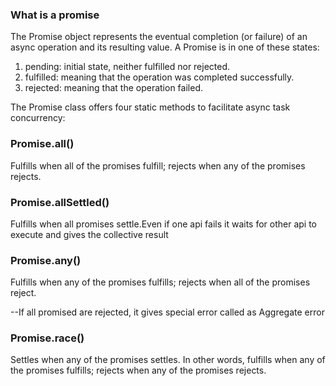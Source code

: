 ### What is a promise
The Promise object represents the eventual completion (or failure) of an async operation and its resulting value.
A Promise is in one of these states:

1. pending: initial state, neither fulfilled nor rejected.
2. fulfilled: meaning that the operation was completed successfully.
3. rejected: meaning that the operation failed.


The Promise class offers four static methods to facilitate async task concurrency:

### Promise.all()
Fulfills when all of the promises fulfill; rejects when any of the promises rejects.

### Promise.allSettled()
Fulfills when all promises settle.Even if one api fails it waits for other api to execute and gives the collective result

### Promise.any()
Fulfills when any of the promises fulfills; rejects when all of the promises reject.

--If all promised are rejected, it gives special error called as Aggregate error

### Promise.race()
Settles when any of the promises settles. In other words, fulfills when any of the promises fulfills; rejects when any of the promises rejects.